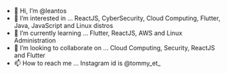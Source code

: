 - 👋 Hi, I’m @leantos
- 👀 I’m interested in ... ReactJS, CyberSecurity, Cloud Computing, Flutter, Java, JavaScript and Linux distros
- 🌱 I’m currently learning ... Flutter, ReactJS, AWS and Linux Administration 
- 💞️ I’m looking to collaborate on ... Cloud Computing, Security, ReactJS and Flutter
- 📫 How to reach me ... Instagram id is @tommy_et_ 

<!---

--->
